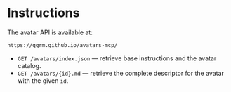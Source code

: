 # Instructions

The avatar API is available at:

```text
https://qqrm.github.io/avatars-mcp/
```

- `GET /avatars/index.json` — retrieve base instructions and the avatar catalog.
- `GET /avatars/{id}.md` — retrieve the complete descriptor for the avatar with the given `id`.
